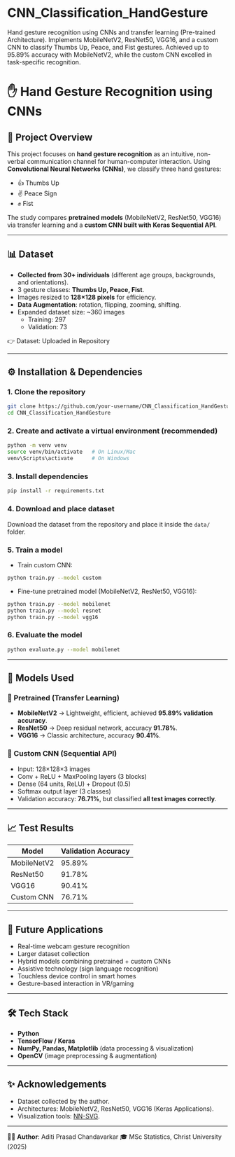 # CNN_Classification_HandGesture
Hand gesture recognition using CNNs and transfer learning (Pre-trained Architecture). Implements MobileNetV2, ResNet50, VGG16, and a custom CNN to classify Thumbs Up, Peace, and Fist gestures. Achieved up to 95.89% accuracy with MobileNetV2, while the custom CNN excelled in task-specific recognition.

# ✋ Hand Gesture Recognition using CNNs

## 📌 Project Overview
This project focuses on **hand gesture recognition** as an intuitive, non-verbal communication channel for human-computer interaction. Using **Convolutional Neural Networks (CNNs)**, we classify three hand gestures:
- 👍 Thumbs Up  
- ✌ Peace Sign  
- ✊ Fist  

The study compares **pretrained models** (MobileNetV2, ResNet50, VGG16) via transfer learning and a **custom CNN built with Keras Sequential API**.  

---

## 📊 Dataset
- **Collected from 30+ individuals** (different age groups, backgrounds, and orientations).  
- 3 gesture classes: **Thumbs Up, Peace, Fist**.  
- Images resized to **128×128 pixels** for efficiency.  
- **Data Augmentation**: rotation, flipping, zooming, shifting.  
- Expanded dataset size: ~360 images  
  - Training: 297  
  - Validation: 73  

👉 Dataset: Uploaded in Repository

---

## ⚙️ Installation & Dependencies
### 1. Clone the repository
```bash
git clone https://github.com/your-username/CNN_Classification_HandGesture.git
cd CNN_Classification_HandGesture
````

### 2. Create and activate a virtual environment (recommended)

```bash
python -m venv venv
source venv/bin/activate   # On Linux/Mac
venv\Scripts\activate      # On Windows
```

### 3. Install dependencies

```bash
pip install -r requirements.txt
```

### 4. Download and place dataset

Download the dataset from the repository and place it inside the `data/` folder.

### 5. Train a model

* Train custom CNN:

```bash
python train.py --model custom
```

* Fine-tune pretrained model (MobileNetV2, ResNet50, VGG16):

```bash
python train.py --model mobilenet
python train.py --model resnet
python train.py --model vgg16
```

### 6. Evaluate the model

```bash
python evaluate.py --model mobilenet
```

---

## 🧠 Models Used

### 🔹 Pretrained (Transfer Learning)

* **MobileNetV2** → Lightweight, efficient, achieved **95.89% validation accuracy**.
* **ResNet50** → Deep residual network, accuracy **91.78%**.
* **VGG16** → Classic architecture, accuracy **90.41%**.

### 🔹 Custom CNN (Sequential API)

* Input: 128×128×3 images
* Conv + ReLU + MaxPooling layers (3 blocks)
* Dense (64 units, ReLU) + Dropout (0.5)
* Softmax output layer (3 classes)
* Validation accuracy: **76.71%**, but classified **all test images correctly**.

---

## 📈 Test Results

| Model       | Validation Accuracy |
| ----------- | ------------------- |
| MobileNetV2 | 95.89%              |
| ResNet50    | 91.78%              |
| VGG16       | 90.41%              |
| Custom CNN  | 76.71%              |

---

## 🚀 Future Applications

* Real-time webcam gesture recognition
* Larger dataset collection
* Hybrid models combining pretrained + custom CNNs
* Assistive technology (sign language recognition)
* Touchless device control in smart homes
* Gesture-based interaction in VR/gaming

---

## 🛠 Tech Stack

* **Python**
* **TensorFlow / Keras**
* **NumPy, Pandas, Matplotlib** (data processing & visualization)
* **OpenCV** (image preprocessing & augmentation)

---

## ✨ Acknowledgements

* Dataset collected by the author.
* Architectures: MobileNetV2, ResNet50, VGG16 (Keras Applications).
* Visualization tools: [NN-SVG](https://alexlenail.me/NN-SVG/LeNet.html).

---

👩‍💻 **Author**: Aditi Prasad Chandavarkar
🎓 MSc Statistics, Christ University (2025)
